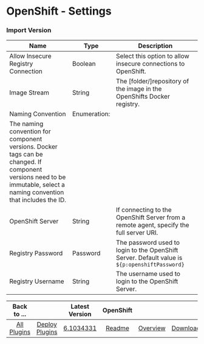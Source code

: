 
# OpenShift - Settings

### Import Version


| Name | Type | Description |
| --- | --- | --- |
| Allow Insecure Registry Connection | Boolean | Select this option to allow insecure connections to OpenShift. |
| Image Stream | String | The [folder/]repository of the image in the OpenShifts Docker registry. |
| Naming Convention | Enumeration:
| The naming convention for component versions. Docker tags can be changed. If component versions need to be immutable, select a naming convention that includes the ID. |
| OpenShift Server | String | If connecting to the OpenShift Server from a remote agent, specify the full server URI. |
| Registry Password | Password | The password used to login to the OpenShift Server. Default value is ``${p:openshiftPassword}`` |
| Registry Username | String | The username used to login to the OpenShift Server. |



|Back to ...||Latest Version|OpenShift |||
| :---: | :---: | :---: | :---: | :---: | :---: |
|[All Plugins](../../index.md)|[Deploy Plugins](../README.md)|[6.1034331](https://raw.githubusercontent.com/UrbanCode/IBM-UCD-PLUGINS/main/files/OpenShiftSourceConfig/OpenShiftSourceConfig-6.1034331.zip)|[Readme](README.md)|[Overview](overview.md)|[Downloads](downloads.md)|
